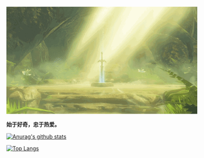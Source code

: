 ![img](sed.gif)

**始于好奇，忠于热爱。**

[![Anurag's github stats](https://github-readme-stats.vercel.app/api?username=makeittrue&show_icons=true&theme=highcontrast)](https://github.com/anuraghazra/github-readme-stats)

[![Top Langs](https://github-readme-stats.vercel.app/api/top-langs/?username=makeittrue&layout=compact)](https://github.com/anuraghazra/github-readme-stats)
